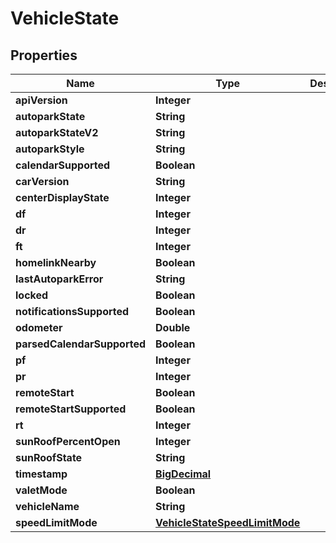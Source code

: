 
# VehicleState

## Properties
Name | Type | Description | Notes
------------ | ------------- | ------------- | -------------
**apiVersion** | **Integer** |  |  [optional]
**autoparkState** | **String** |  |  [optional]
**autoparkStateV2** | **String** |  |  [optional]
**autoparkStyle** | **String** |  |  [optional]
**calendarSupported** | **Boolean** |  |  [optional]
**carVersion** | **String** |  |  [optional]
**centerDisplayState** | **Integer** |  |  [optional]
**df** | **Integer** |  |  [optional]
**dr** | **Integer** |  |  [optional]
**ft** | **Integer** |  |  [optional]
**homelinkNearby** | **Boolean** |  |  [optional]
**lastAutoparkError** | **String** |  |  [optional]
**locked** | **Boolean** |  |  [optional]
**notificationsSupported** | **Boolean** |  |  [optional]
**odometer** | **Double** |  |  [optional]
**parsedCalendarSupported** | **Boolean** |  |  [optional]
**pf** | **Integer** |  |  [optional]
**pr** | **Integer** |  |  [optional]
**remoteStart** | **Boolean** |  |  [optional]
**remoteStartSupported** | **Boolean** |  |  [optional]
**rt** | **Integer** |  |  [optional]
**sunRoofPercentOpen** | **Integer** |  |  [optional]
**sunRoofState** | **String** |  |  [optional]
**timestamp** | [**BigDecimal**](BigDecimal.md) |  |  [optional]
**valetMode** | **Boolean** |  |  [optional]
**vehicleName** | **String** |  |  [optional]
**speedLimitMode** | [**VehicleStateSpeedLimitMode**](VehicleStateSpeedLimitMode.md) |  |  [optional]



